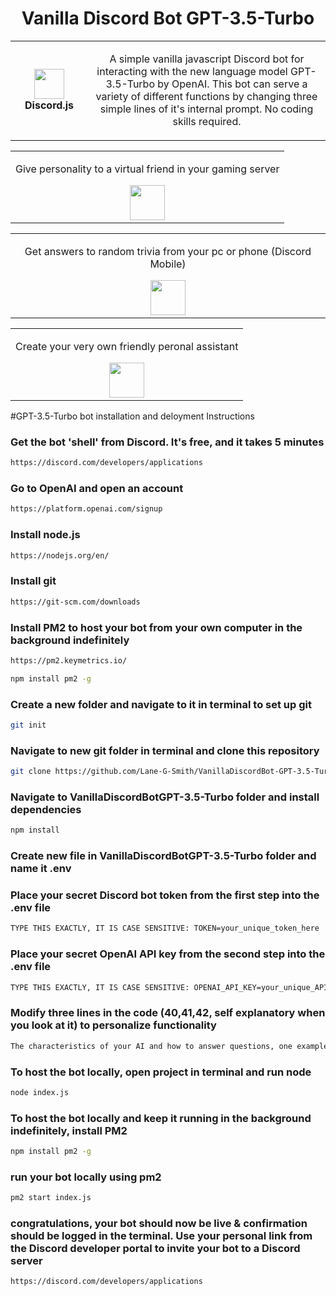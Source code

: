 <h1 align="center">Vanilla Discord Bot GPT-3.5-Turbo</h1>
<table align="center">
  <tr>
    <td align="center" height="108" width="108">
        <img     src="https://camo.githubusercontent.com/2993f7180d5cc3231060f66cfa1f0f65a1d09c0efd68d08d0190902ba9200d81/68747470733a2f2f7777772e7376677265706f2e636f6d2f73686f772f3335333635352f646973636f72642d69636f6e2e737667"
        width="48"
        height="48"
        />
        <br /><strong>Discord.js</strong>
    </td>
    <td align="center" height="108">
      <p align="center">A simple vanilla javascript Discord bot for interacting with the new language model GPT-3.5-Turbo by OpenAI. This bot can serve a variety of different functions by changing three simple lines of it's internal prompt. No coding skills required.
      </p>
     </td>
   </tr>
 </table>
<table align="start">
  <tr>
    <td align="center">
    <p align="center">Give personality to a virtual friend in your gaming server
      </p>
        <img src="https://photos.smugmug.com/photos/i-m2ZrXcL/0/fd98caa8/M/i-m2ZrXcL-M.png"
        height="56"
        />
      </td>
   </tr>
 </table>
 <table align="start">
  <tr>
    <td align="center">
    <p align="center">Get answers to random trivia from your pc or phone (Discord Mobile)
      </p>
        <img src="https://photos.smugmug.com/photos/i-FzDPz2B/0/d1a6a56b/L/i-FzDPz2B-L.png"
        height="56"
        />
      </td>
   </tr>
 </table>
 <table align="start">
  <tr>
    <td align="center">
    <p align="center">Create your very own friendly peronal assistant
      </p>
        <img src="https://photos.smugmug.com/photos/i-bDkZn6x/0/47284382/S/i-bDkZn6x-S.png"
        height="56"
        />
      </td>
   </tr>
 </table>

#GPT-3.5-Turbo bot installation and deloyment Instructions

### Get the bot 'shell' from Discord. It's free, and it takes 5 minutes
```sh
https://discord.com/developers/applications
```
### Go to OpenAI and open an account
```sh
https://platform.openai.com/signup
```
### Install node.js
```sh
https://nodejs.org/en/
```
### Install git
```sh
https://git-scm.com/downloads
```
### Install PM2 to host your bot from your own computer in the background indefinitely
```sh
https://pm2.keymetrics.io/
```
```sh
npm install pm2 -g
```
### Create a new folder and navigate to it in terminal to set up git
```sh
git init
```
### Navigate to new git folder in terminal and clone this repository
```sh
git clone https://github.com/Lane-G-Smith/VanillaDiscordBot-GPT-3.5-Turbo.git
```
### Navigate to VanillaDiscordBotGPT-3.5-Turbo folder and install dependencies
```sh
npm install
```
### Create new file in VanillaDiscordBotGPT-3.5-Turbo folder and name it .env
### Place your secret Discord bot token from the first step into the .env file
```sh
TYPE THIS EXACTLY, IT IS CASE SENSITIVE: TOKEN=your_unique_token_here
```
### Place your secret OpenAI API key from the second step into the .env file
```sh
TYPE THIS EXACTLY, IT IS CASE SENSITIVE: OPENAI_API_KEY=your_unique_API_key_here
```
### Modify three lines in the code (40,41,42, self explanatory when you look at it) to personalize functionality
```sh
The characteristics of your AI and how to answer questions, one example question, one example answer
```
### To host the bot locally, open project in terminal and run node
```sh
node index.js
```
### To host the bot locally and keep it running in the background indefinitely, install PM2
```sh
npm install pm2 -g
```
### run your bot locally using pm2
```sh
pm2 start index.js
```
### congratulations, your bot should now be live & confirmation should be logged in the terminal. Use your personal link from the Discord developer portal to invite your bot to a Discord server
```sh
https://discord.com/developers/applications
```
